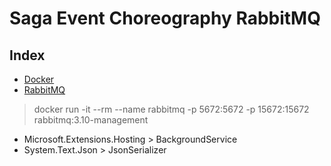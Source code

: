 # Saga Event Choreography RabbitMQ

## Index
- [Docker](https://www.docker.com/products/docker-desktop/)
- [RabbitMQ](https://www.rabbitmq.com/download.html)
> docker run -it --rm --name rabbitmq -p 5672:5672 -p 15672:15672 rabbitmq:3.10-management
- Microsoft.Extensions.Hosting > BackgroundService
- System.Text.Json > JsonSerializer
